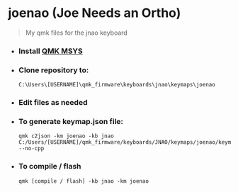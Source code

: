 # joenao (Joe Needs an Ortho)
> My qmk files for the jnao keyboard

* ### Install [QMK MSYS](https://msys.qmk.fm/)
* ### Clone repository to:
    ~~~
    C:\Users\[USERNAME]\qmk_firmware\keyboards\jnao\keymaps\joenao
    ~~~
* ### Edit files as needed
* ### To generate keymap.json file:
    ~~~
    qmk c2json -km joenao -kb jnao C:/Users/[USERNAME]/qmk_firmware/keyboards/JNAO/keymaps/joenao/keymap.c --no-cpp
    ~~~
* ### To compile / flash
    ~~~
    qmk [compile / flash] -kb jnao -km joenao
    ~~~
